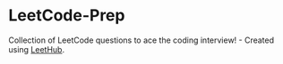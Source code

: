 # LeetCode-Prep
Collection of LeetCode questions to ace the coding interview! - Created using [LeetHub](https://github.com/QasimWani/LeetHub).
